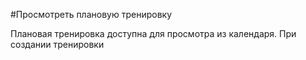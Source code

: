 #Просмотреть плановую тренировку

Плановая тренировка доступна для просмотра из календаря. При создании тренировки 